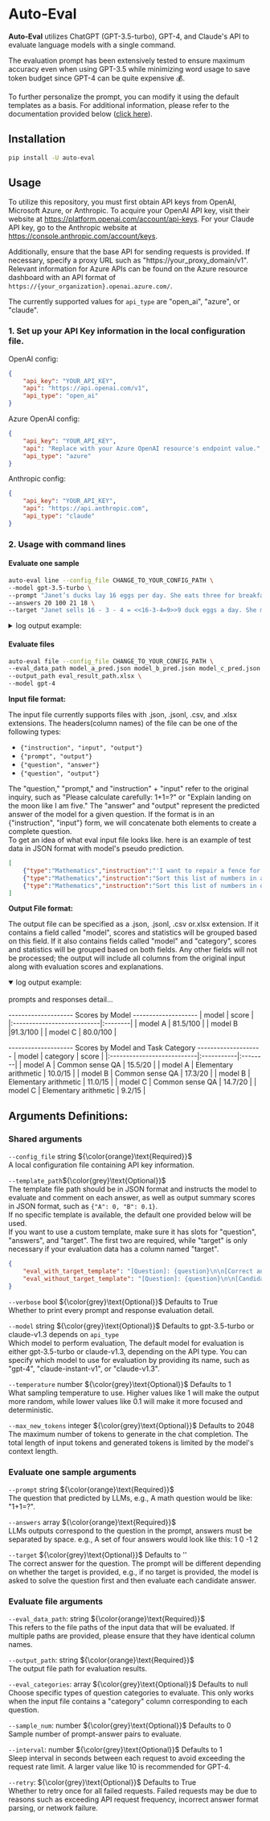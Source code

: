 # Auto-Eval

**Auto-Eval** utilizes ChatGPT (GPT-3.5-turbo), GPT-4, and Claude's API to evaluate language models with a single command. 

The evaluation prompt has been extensively tested to ensure maximum accuracy even when using GPT-3.5 while minimizing word usage to save token budget since GPT-4 can be quite expensive 💰.

To further personalize the prompt, you can modify it using the default templates as a basis. For additional information, please refer to the documentation provided below ([click here](#jump)).

## Installation
```sh
pip install -U auto-eval
```

## Usage
To utilize this repository, you must first obtain API keys from OpenAI, Microsoft Azure, or Anthropic. To acquire your OpenAI API key, visit their website at https://platform.openai.com/account/api-keys. For your Claude API key, go to the Anthropic website at https://console.anthropic.com/account/keys.

Additionally, ensure that the base API for sending requests is provided. If necessary, specify a proxy URL such as "https://your_proxy_domain/v1". Relevant information for Azure APIs can be found on the Azure resource dashboard with an API format of `https://{your_organization}.openai.azure.com/`.

The currently supported values for `api_type` are "open_ai", "azure", or "claude".

### 1. Set up your API Key information in the local configuration file.

OpenAI config:
```json
{
    "api_key": "YOUR_API_KEY",
    "api": "https://api.openai.com/v1",
    "api_type": "open_ai"
}
```
Azure OpenAI config:
```json
{
    "api_key": "YOUR_API_KEY",
    "api": "Replace with your Azure OpenAI resource's endpoint value.",
    "api_type": "azure"
}
```
Anthropic config:
```json
{
    "api_key": "YOUR_API_KEY",
    "api": "https://api.anthropic.com",
    "api_type": "claude"
}
```

### 2. Usage with command lines
#### Evaluate one sample
```sh
auto-eval line --config_file CHANGE_TO_YOUR_CONFIG_PATH \
--model gpt-3.5-turbo \
--prompt "Janet’s ducks lay 16 eggs per day. She eats three for breakfast every morning and bakes muffins for her friends every day with four. She sells the remainder at the farmers' market daily for $2 per fresh duck egg. How much in dollars does she make every day at the farmers' market?" \
--answers 20 100 21 18 \
--target "Janet sells 16 - 3 - 4 = <<16-3-4=9>>9 duck eggs a day. She makes 9 * 2 = $<<9*2=18>>18 every day at the farmer’s market. #### 18"
```
<details> <summary>log output example:</summary>

```text

Using prompt template:
 {
  "eval_with_target_instruction": "Please evaluate and comment each [Candidate answer] based on the [Correct answer]. Then output all [Candidate answer] scores (0-1) in a summary format of {\"number\": \"score\"}, e.g, {\"A\": \"0.2\", \"B\": \"0.8\"}",
  "eval_with_target_template": "[Question]: {q}\n\n[Correct answer]: {target}\n\n[Candidate answer]:\n{options}\n\n[System]:\n{instruction}",
  "eval_without_target_instruction": "Please solve the [Question] independently to obtain the [Correct answer], and then evaluate and comment each [Candidate answer] based on the [Correct answer]. Finally, output all [Candidate answers] scores (0-1) in a summary format of {\"number\": \"score\"}, e.g, {\"A\": \"0.2\", \"B\": \"0.8\"}",
  "eval_without_target_template": "[Question]: {q}\n\n[Candidate answer]:\n{options}\n\n[System]:\n{instruction}"
}

-------------------- prompt detail 🚀  --------------------

[Question]: Janet’s ducks lay 16 eggs per day. She eats three for breakfast every morning and bakes muffins for her friends every day with four. She sells the remainder at the farmers' market daily for  per fresh duck egg. How much in dollars does she make every day at the farmers' market?

[Correct answer]: Janet sells 16 - 3 - 4 = <<16-3-4=9>>9 duck eggs a day. She makes 9 * 2 = $<<9*2=18>>18 every day at the farmer’s market. #### 18

[Candidate answer]:
A. 20
B. 100
C. 21
D. 18

[System]:
Please evaluate and comment each [Candidate answer] based on the [Correct answer]. Then output all [Candidate answer] scores (0-1) in a summary format of {"number": "score"}, e.g, {"A": "0.2", "B": "0.8"}

-------------------- prompt end --------------------
-------------------- response detail ⭐️ --------------------

 Here are the evaluations and scores for each [Candidate answer]:

A. 20 
Comment: Incorrect. The correct calculation is 16 - 3 - 4 = 9 eggs sold. 9 * $2 = $18. 
Score: 0

B. 100
Comment: Incorrect. The calculation overestimates the number of eggs sold and the price per egg. 
Score: 0  

C. 21
Comment: Incorrect. The calculation is close but rounds up the number of eggs sold to 10 instead of 9. 
Score: 0.2  

D. 18
Comment: Correct. The candidate calculates that Janet sells 9 eggs and makes $18 per day. 
Score: 1

Summary: 
{"A": "0", 
"B": "0",
"C": "0.2",
"D": "1"}

-------------------- response end --------------------


SCORE:
[0.0, 0.0, 0.2, 1.0]
```

</details>


#### Evaluate files
```sh
auto-eval file --config_file CHANGE_TO_YOUR_CONFIG_PATH \
--eval_data_path model_a_pred.json model_b_pred.json model_c_pred.json \
--output_path eval_result_path.xlsx \
--model gpt-4 
```

**Input file format:**<br>

The input file currently supports files with .json, .jsonl, .csv, and .xlsx extensions. The headers(column names) of the file can be one of the following types: 
- `{"instruction", "input", "output"}`
-  `{"prompt", "output"}`
-  `{"question", "answer"}`
-  `{"question", "output"}` <br>

The "question," "prompt," and "instruction" + "input" refer to the original inquiry, such as "Please calculate carefully: 1+1=?" or "Explain landing on the moon like I am five." The  "answer" and "output" represent the predicted answer of the model for a given question. If the format is in an {"instruction", "input"} form, we will concatenate both elements to create a complete question. <br>
To get an idea of what eval input file looks like.
here is an example of test data in JSON format with model's pseudo prediction.<br>
```json
[
    {"type":"Mathematics","instruction":"'I want to repair a fence for my garden. Help me estimate how much fence length I need to prepare. My garden is 10 meters wide, 5 meters long, and one side is against a wall.'", "input":"","output":"The answer is 15 meters"},
    {"type":"Mathematics","instruction":"Sort this list of numbers in ascending order", "input": "[230, 1, 4, 7000, 20, 300]","output":"[1, 4, 230, 7000, 20, 300]"},
    {"type":"Mathematics","instruction":"Sort this list of numbers in descending order", "input":"[230，1，4，7000，20 ，300]","output":"[7000, 300, 230, 20, 4, 1]"}
]
```


**Output File format:**<br>

The output file can be specified as a .json, .jsonl, .csv or.xlsx extension. If it contains a field called "model", scores and statistics will be grouped based on this field. If it also contains fields called "model" and "category", scores and statistics will be grouped based on both fields. Any other fields will not be processed; the output will include all columns from the original input along with evaluation scores and explanations.

<details open> <summary>log output example:</summary>

<br>
prompts and responses detail...

-------------------- Scores by Model --------------------
| model                      | score   |
|:---------------------------|:--------|
| model A       | 81.5/100   |
| model B |91.3/100   |
| model C          | 80.0/100   |

-------------------- Scores by Model and Task Category --------------------
| model                      | category   | score   |
|:---------------------------|:-----------|:--------|
| model A       | Common sense QA   | 15.5/20   |
| model A       | Elementary arithmetic   | 10.0/15   |
| model B | Common sense QA   | 17.3/20   |
| model B | Elementary arithmetic   | 11.0/15   |
| model C           | Common sense QA   | 14.7/20   |
| model C           | Elementary arithmetic   | 9.2/15   |


</details>

## Arguments Definitions:

### Shared arguments
`--config_file` string ${\color{orange}\text{Required}}$ <br>A local configuration file containing API key information.

 <span id="jump">`--template_path`${\color{grey}\text{Optional}}$ <br>
The template file path should be in JSON format and instructs the model to evaluate and comment on each answer, as well as output summary scores in JSON format, such as `{"A": 0, "B": 0.1}`.<br>
If no specific template is available, the default one provided below will be used.<br>
If you want to use a custom template, make sure it has slots for "question", "answers", and "target". The first two are required, while "target" is only necessary if your evaluation data has a column named "target".
```json
{
    "eval_with_target_template": "[Question]: {question}\n\n[Correct answer]: {target}\n\n[Candidate answer]:\n{answers}\n\n[System]:\nPlease solve the [Question] independently to obtain the [Correct answer], and then evaluate and comment each [Candidate answer] based on the [Correct answer]. Finally, output all [Candidate answers] scores (0-1) in a summary format of {{\"number\": \"score\"}}, e.g, {{\"A\": \"0.2\", \"B\": \"0.8\"}}",
    "eval_without_target_template": "[Question]: {question}\n\n[Candidate answer]:\n{answers}\n\n[System]:\nPlease evaluate and comment each [Candidate answer] based on the [Correct answer]. Then output all [Candidate answer] scores (0-1) in a summary format of {{\"number\": \"score\"}}, e.g, {{\"A\": \"0.2\", \"B\": \"0.8\"}}" 
}
```


`--verbose` bool ${\color{grey}\text{Optional}}$ Defaults to True <br> Whether to print every prompt and response evaluation detail.

`--model` string ${\color{grey}\text{Optional}}$  Defaults to gpt-3.5-turbo or claude-v1.3 depends on `api_type`<br> Which model to perform evaluation, The default model for evaluation is either gpt-3.5-turbo or claude-v1.3, depending on the API type. You can specify which model to use for evaluation by providing its name, such as "gpt-4", "claude-instant-v1", or "claude-v1.3".

`--temperature` number ${\color{grey}\text{Optional}}$ Defaults to 1 <br>What sampling temperature to use.  Higher values like 1 will make the output more random, while lower values like 0.1 will make it more focused and deterministic.

`--max_new_tokens` integer ${\color{grey}\text{Optional}}$ Defaults to 2048 <br>
The maximum number of tokens to generate in the chat completion.
The total length of input tokens and generated tokens is limited by the model's context length.

### Evaluate one sample arguments

`--prompt` string ${\color{orange}\text{Required}}$ <br>
The question that predicted by LLMs, e.g., A math question would be like: "1+1=?".

`--answers` array ${\color{orange}\text{Required}}$ <br>
LLMs outputs correspond to the question in the prompt, answers must be separated by space. e.g., A set of four answers would look like this: 1 0 -1 2

`--target` ${\color{grey}\text{Optional}}$ Defaults to \'\'<br> The correct answer for the question. The prompt will be different depending on whether the target is provided, e.g., if no target is provided, the model is asked to solve the question first and then evaluate each candidate answer.

### Evaluate file arguments

`--eval_data_path`: string ${\color{orange}\text{Required}}$ <br>This refers to the file paths of the input data that will be evaluated. If multiple paths are provided, please ensure that they have identical column names.



`--output_path`: string ${\color{orange}\text{Required}}$ <br>The output file path for evaluation results.



`--eval_categories`: array ${\color{grey}\text{Optional}}$ Defaults to null <br> Choose specific types of question categories to evaluate. This only works when the input file contains a "category" column corresponding to each question.

`--sample_num`: number ${\color{grey}\text{Optional}}$ Defaults to 0<br>Sample number of prompt-answer pairs to evaluate.

`--interval`: number ${\color{grey}\text{Optional}}$ Defaults to 1 <br> Sleep interval in seconds between each request to avoid exceeding the request rate limit. A larger value like 10 is recommended for GPT-4.

`--retry`:  ${\color{grey}\text{Optional}}$ Defaults to True <br> Whether to retry once for all failed requests. Failed requests may be due to reasons such as exceeding API request frequency, incorrect answer format parsing, or network failure.